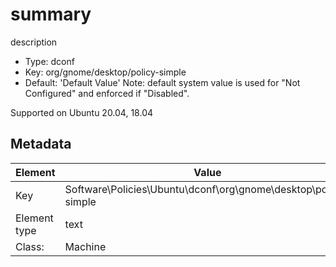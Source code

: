 # summary

description

- Type: dconf
- Key: org/gnome/desktop/policy-simple
- Default: 'Default Value'
Note: default system value is used for "Not Configured" and enforced if "Disabled".

Supported on Ubuntu 20.04, 18.04



## Metadata

| Element      | Value            |
| ---          | ---              |
| Key          | Software\Policies\Ubuntu\dconf\org\gnome\desktop\policy-simple         |
| Element type | text |
| Class:       | Machine       |
